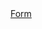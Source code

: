 <!DOCTYPE html>
<html lang="en">
<head>
	<meta charset="UTF-8">
	<title>HomeTasks</title>
	<link rel="stylesheet" href="css/style.css">
</head>
<body>
	<div class="container">
		<a href="form/?">Form</a>
	</div>
</body>
</html>
